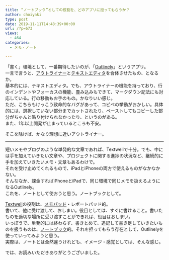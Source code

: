 ```yaml
---
title: “ノートブック”としての役割を、どのアプリに担ってもらうか？
author: choiyaki
type: post
date: 2019-11-11T14:48:39+00:00
url: /?p=673
views:
  - 464
categories:
  - メモ・ノート

---
```

「書く」環境として、一番期待したいのが、「[Outlinely][1]」というアプリ。  
一言で言うと、[アウトライナー][2]と[テキストエディタ][3]を合体させたもの、となるか。  
基本的には、テキストエディタ。でも、アウトライナーの機能を持っており、行のインデントやフォーカスの機能、畳み込みもできて、マークダウン記法にも対応している。行の移動もお手のもの。かなりいい感じ。  
ただ、こちらもけっこう致命的なバグがあって、コピペの挙動がおかしい。具体的には、選択していない部分までカットされたり、ペーストしてもコピーした部分がちゃんと貼り付けられなかったり、というのがある。  
また、1年以上開発が止まっているところも不安。

そこを除けば、かなり理想に近いアウトライナー。

* * *

短いメモやブログのような単発的な文章であれば、Textwellで十分。でも、中には手を加えていきたい文章や、プロジェクトに関する進捗の状況など、継続的に手を加えていきたいメモ・文章もあるわけで。  
それを受け止めてくれるもので、iPadとiPhoneの両方で使えるものがなかなかない。  
そんななか、課金すればiPhoneとiPadで、同じ環境で同じメモを扱えるようになるOutlinely。  
これを、ノートとして使おうと思う。ノートブックとして。

<a href="https://scrapbox.io/choiyaki-hondana/Textwell" draggable="false">Textwell</a>の役割は、<a href="https://scrapbox.io/choiyaki-hondana/%E3%83%A1%E3%83%A2%E3%83%91%E3%83%83%E3%83%89" draggable="false">メモパッド</a>・レポートパッド的。  
書いて、他に受け渡して、おしまい。役目としては、すぐに書けること。書いたものを適切な場所に受け渡すことができれば、役目はおしまい。  
いっぽうで、単発的には終わらず、書きとめて、追記して書き足していきたいものを扱うものは、<a href="https://scrapbox.io/choiyaki-hondana/%E3%83%8E%E3%83%BC%E3%83%88%E3%83%96%E3%83%83%E3%82%AF" draggable="false">ノートブック</a>的。それを担ってもらう存在として、Outlinelyを使っていってみようと思う。  
実際は、ノートとは全然違うけれども、イメージ・感覚としては、そんな感じ。

では、お読みいただきありがとうございました。

 [1]: https://scrapbox.io/choiyaki-hondana/Outlinely
 [2]: https://scrapbox.io/choiyaki-hondana/%E3%82%A2%E3%82%A6%E3%83%88%E3%83%A9%E3%82%A4%E3%83%8A%E3%83%BC
 [3]: https://scrapbox.io/choiyaki-hondana/%E3%83%86%E3%82%AD%E3%82%B9%E3%83%88%E3%82%A8%E3%83%87%E3%82%A3%E3%82%BF